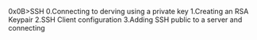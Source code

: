 0x0B>SSH
0.Connecting to derving using a private key
1.Creating an RSA Keypair
2.SSH Client configuration
3.Adding SSH public to a server and connecting
